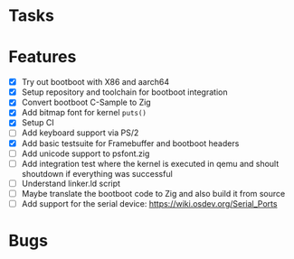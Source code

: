 # Tasks

# Features
- [x] Try out bootboot with X86 and aarch64
- [x] Setup repository and toolchain for bootboot integration
- [x] Convert bootboot C-Sample to Zig
- [x] Add bitmap font for kernel `puts()`
- [x] Setup CI
- [ ] Add keyboard support via PS/2
- [x] Add basic testsuite for Framebuffer and bootboot headers
- [ ] Add unicode support to psfont.zig
- [ ] Add integration test where the kernel is executed in qemu and shoult shoutdown if everything was successful
- [ ] Understand linker.ld script
- [ ] Maybe translate the bootboot code to Zig and also build it from source
- [ ] Add support for the serial device: https://wiki.osdev.org/Serial_Ports

# Bugs
